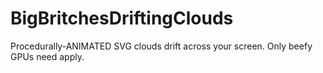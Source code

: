 # BigBritchesDriftingClouds
Procedurally-ANIMATED SVG clouds drift across your screen. Only beefy GPUs need apply.
